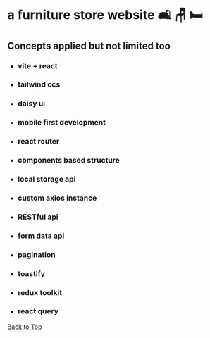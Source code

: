 <a name="custom_anchor_name"></a>

# a furniture store website :couch_and_lamp: :chair: :bed:

## Concepts applied but not limited too

- ### vite + react
- ### tailwind ccs
- ### daisy ui
- ### mobile first development
- ### react router
- ### components based structure
- ### local storage api
- ### custom axios instance
- ### RESTful api
- ### form data api
- ### pagination
- ### toastify
- ### redux toolkit
- ### react query

[Back to Top](#custom_anchor_name)
